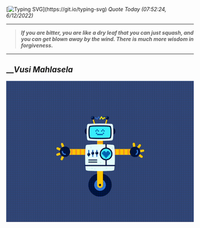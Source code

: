 [![Typing SVG](https://readme-typing-svg.herokuapp.com?font=Press+Start+2P&color=C2F784&size=35&width=900&height=100&lines=Hello+World%2C+I'm+Hung+!)](https://git.io/typing-svg) 
_Quote Today (07:52:24, 6/12/2022)_
___
>**_If you are bitter, you are like a dry leaf that you can just squash, and you can get blown away by the wind. There is much more wisdom in forgiveness._**
___

## __**_Vusi Mahlasela_**

![RobotDance](src/assets/images/robot-dancing-dribble.gif?style=center)
